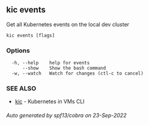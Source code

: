 ## kic events

Get all Kubernetes events on the local dev cluster

```
kic events [flags]
```

### Options

```
  -h, --help    help for events
      --show    Show the bash command
  -w, --watch   Watch for changes (ctl-c to cancel)
```

### SEE ALSO

* [kic](kic.md)	 - Kubernetes in VMs CLI

###### Auto generated by spf13/cobra on 23-Sep-2022
